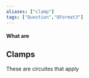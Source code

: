 ```yaml
---
aliases: ["clamp"]
tags: ["Question","QFormat3"]
---
```


#### What are
## Clamps
These are circuites that apply